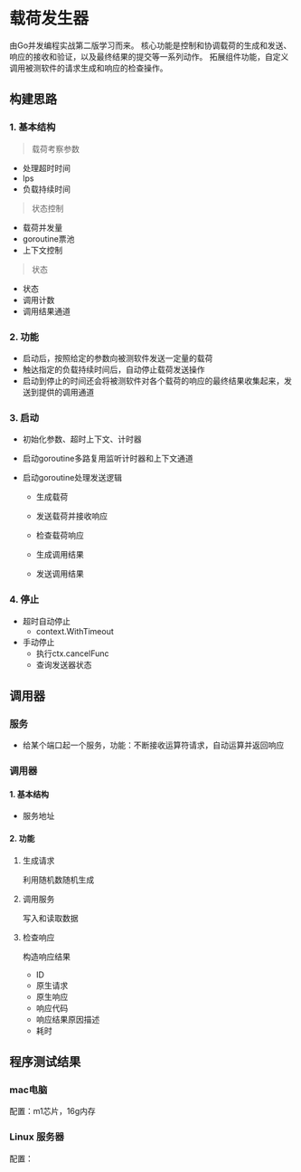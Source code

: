 # 载荷发生器
由Go并发编程实战第二版学习而来。
核心功能是控制和协调载荷的生成和发送、响应的接收和验证，以及最终结果的提交等一系列动作。
拓展组件功能，自定义调用被测软件的请求生成和响应的检查操作。

## 构建思路

### 1. 基本结构

> 载荷考察参数

- 处理超时时间
- lps
- 负载持续时间

> 状态控制

- 载荷并发量
- goroutine票池
- 上下文控制

> 状态

- 状态
- 调用计数
- 调用结果通道

### 2. 功能

- 启动后，按照给定的参数向被测软件发送一定量的载荷
- 触达指定的负载持续时间后，自动停止载荷发送操作
- 启动到停止的时间还会将被测软件对各个载荷的响应的最终结果收集起来，发送到提供的调用通道

### 3. 启动

- 初始化参数、超时上下文、计时器
- 启动goroutine多路复用监听计时器和上下文通道
- 启动goroutine处理发送逻辑

  - 生成载荷

  - 发送载荷并接收响应

  - 检查载荷响应

  - 生成调用结果

  - 发送调用结果

### 4. 停止

- 超时自动停止
  - context.WithTimeout
- 手动停止
  - 执行ctx.cancelFunc
  - 查询发送器状态

##  调用器

### 服务

- 给某个端口起一个服务，功能：不断接收运算符请求，自动运算并返回响应

### 调用器

#### 1. 基本结构

- 服务地址

#### 2. 功能

1. 生成请求

   利用随机数随机生成

2. 调用服务

   写入和读取数据

3. 检查响应

   构造响应结果

   - ID
   - 原生请求
   - 原生响应
   - 响应代码
   - 响应结果原因描述
   - 耗时

## 程序测试结果

### mac电脑

配置：m1芯片，16g内存

### Linux 服务器

配置：
